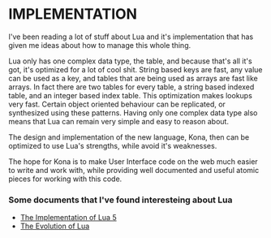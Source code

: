 # IMPLEMENTATION

I've been reading a lot of stuff about Lua and it's implementation that has given me ideas about how to manage this whole thing.

Lua only has one complex data type, the table, and because that's all it's got, it's optimized for a lot of cool shit. String based keys are fast, any value can be used as a key, and tables that are being used as arrays are fast like arrays. In fact there are two tables for every table, a string based indexed table, and an integer based index table. This optimization makes lookups very fast. Certain object oriented behaviour can be replicated, or synthesized using these patterns. Having only one complex data type also means that Lua can remain very simple and easy to reason about.

The design and implementation of the new language, Kona, then can be optimized to use Lua's strengths, while avoid it's weaknesses.

The hope for Kona is to make User Interface code on the web much easier to write and work with, while providing well documented and useful atomic pieces for working with this code.

### Some documents that I've found interesteing about Lua

 * [The Implementation of Lua 5](https://www.lua.org/doc/jucs05.pdf)
 * [The Evolution of Lua](https://www.lua.org/doc/hopl.pdf)
